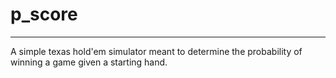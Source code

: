 # p_score
----

A simple texas hold'em simulator meant to determine the probability of winning a game given a starting hand.